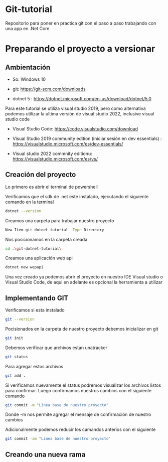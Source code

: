# Git-tutorial

Repositorio para poner en practica git con el paso a paso trabajando con una app en .Net Core

# Preparando el proyecto a versionar

## Ambientación

* So: Windows 10

* git: <https://git-scm.com/downloads>

* dotnet 5 : <https://dotnet.microsoft.com/en-us/download/dotnet/5.0>

Para este tutorial se utiliza visual studio 2019, pero como alternativa podemos utilizar la ultima versión de visual studio 2022, inclusive visual studio code

* Visual Studio Code: <https://code.visualstudio.com/download>

* Visual Studio 2019 community edition (iniciar sesión en dev essentials) : <https://visualstudio.microsoft.com/es/dev-essentials/>

* Visual studio 2022 commnity editionu: <https://visualstudio.microsoft.com/es/vs/>

## Creación del proyecto

Lo primero es abrir el terminal de powershell

Verificamos que el sdk de .net este instalado, ejecutando el siguiente comando en la terminal

```bash
dotnet --version
```

Creamos una carpeta para trabajar nuestro proyecto

```bash
New-Item git-dotnet-tutorial -Type Directory
```

Nos posicionamos en la carpeta creada

```bash
cd .\git-dotnet-tutorial\
```

Creamos una aplicación web api

```bash
dotnet new wepapi
```

Una vez creado ya podemos abrir el proyecto en nuestro IDE Visual studio o Visual Studio Code, de aqui en adelante es opcional la herramienta a utilizar

## Implementando GIT

Verificamos si esta instalado

```bash
git --version
```

Pocisionados en la carpeta de nuestro proyecto debemos inicializar en git

```bash
git init
```

Debemos verificar que archivos estan unatracker

```bash
git status
```

Para agregar estos archivos

```bash
git add .
```

Si verificamos nuevamente el status podremos visualizar los archivos listos para confirmar. Luego confirmamos nuestros cambios con el siguiente comando

```bash
git commit -m "Linea base de nuestro proyecto"
```

Donde -m nos permite agregar el mensaje de confirmación de nuestro cambios

Adicionalmente podemos reducir los camandos anterios con el siguiente

```bash
git commit -am "Linea base de nuestro proyecto"
```

## Creando una nueva rama

